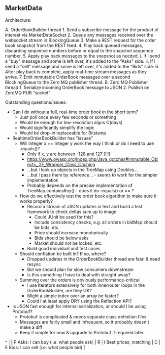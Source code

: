MarketData
----------

Architecture:

A. OrderBookBuilder thread
	1. Send a subscribe message for the product of interest via MarketDataSocket
	2. Queue any messages received over the websocket stream in BlockingQueue
	3. Make a REST request for the order book snapshot from the REST feed.
	4. Play back queued messages, discarding sequence numbers before or equal to the snapshot sequence number.
	5. Apply play back messages to the snapshot as needed.
		i. If I send a "buy" message and some is left over, it's added to the "Asks" side.
		ii. If I send a "sell" message and some is left over, it's added to the "Bids" side.
	6. After play back is complete, apply real-time stream messages as they arrive.
	7. Emit immutable OrderBook messages over a second BlockingQueue to the Zero MQ publisher thread.
B. Zero MQ Publisher thread
	1. Serialize incoming OrderBook message to JSON
	2. Publish on ZeroMQ PUB "socket"

Outstanding questions/issues:

* Can I do without a full, real-time order book in the short term?
	* Just poll once every few seconds or something
	* Would be enough for low-resolution algos O(days)
	* Would significantly simplify the logic
	* Would be drop-in replaceable for Bitstamp
* RealtimeOrderBookBuilder has "issues"
	* Will Integer x == Integer y work the way I think or do I need to use .equals()?
		* Only if x, y are between -128 and 127 (!!!)
		* https://www.owasp.org/index.php/Java_gotchas#Immutable_Objects_.2F_Wrapper_Class_Caching
		* ...but I look up objects in the TreeMap using Doubles...
		* ...but I pass them by reference... - seems to work for the simpler implementation
		* Probably depends on the precise implementation of TreeMap.containsKey() - does it do .equals() or == ?
	* How do we effectively test the order book algorithm to make sure it works properly?
		* Record a stream of JSON updates in text and build a test framework to check deltas sum up to image
			* Could JUnit be used for this?
			* Include consistency checks, e.g. all orders in bidMap should be bids, etc.
			* Price should increase monotonically
			* Bids should be below asks
			* Market should not be locked, etc.
		* Build good individual unit test cases
	* Should conflation be built in?  If so, where?
		* Dropped updates in the OrderBookBuilder thread are fatal & need resync
		* But we should plan for slow consumers downstream
		* Is this something I have to deal with straight away?
	* Summing over the orders is obviously performance-critical
		* I use Iterators extensively for both inner/outer loops in the OrderBookBuilder, are they OK?
		* Might a simple index over an array be faster?
		* Could I at least apply DRY using the Reflection API?
* Is JSON fast enough for internal serialization, or should I be using Protobuf?
	* Protobuf is complicated & needs separate class definition files
	* Messages are fairly small and infrequent, so it probably doesn't make a diff
	* Keep it simple for now & upgrade to Protobuf if required later

^
|
| P 	Asks: I can buy (i.e. what people ask)
| R	
| I		Best prices; matching
| C	
| E 	Bids: I can sell (i.e. what people bid)
|
